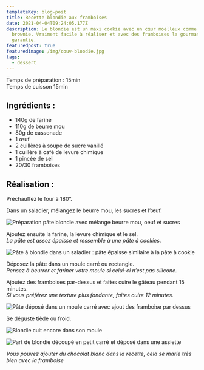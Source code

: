 ```yaml
---
templateKey: blog-post
title: Recette blondie aux framboises
date: 2021-04-04T09:24:05.177Z
description: Le blondie est un maxi cookie avec un cœur moelleux comme le
  brownie. Vraiment facile à réaliser et avec des framboises la gourmandise est
  garantie.
featuredpost: true
featuredimage: /img/couv-bloodie.jpg
tags:
  - dessert
---
```

Temps de préparation : 15min\
Temps de cuisson 15min

## Ingrédients :

* 140g de farine
* 110g de beurre mou
* 80g de cassonade
* 1 œuf
* 2 cuillères à soupe de sucre vanillé
* 1 cuillère à café de levure chimique
* 1 pincée de sel
* 20/30 framboises

## Réalisation :

Préchauffez le four à 180°.

Dans un saladier, mélangez le beurre mou, les sucres et l’œuf.

![Préparation pâte blondie avec mélange beurre mou, oeuf et sucres ](/img/prepa-bloodir.jpg "Préparation pâte blondie")

Ajoutez ensuite la farine, la levure chimique et le sel.\
*La pâte est assez épaisse et ressemble à une pâte à cookies.*

![Pâte à blondie dans un saladier : pâte épaisse similaire à la pâte à cookie](/img/pate-a-bloodie.jpg "Pâte à blondie ")

Déposez la pâte dans un moule carré ou rectangle.\
*Pensez à beurrer et fariner votre moule si celui-ci n’est pas silicone.*

Ajoutez des framboises par-dessus et faites cuire le gâteau pendant 15 minutes.\
*Si vous préférez une texture plus fondante, faites cuire 12 minutes.*

![Pâte déposé dans un moule carré avec ajout des framboise par dessus ](/img/bloodie-avant-cuisson.jpg "Gâteau avant cuisson ")

Se déguste tiède ou froid.

![Blondie cuit encore dans son moule](/img/bloodie-cuit.jpg "Blondie cuit ")

![Part de blondie découpé en petit carré et déposé dans une assiette ](/img/assiette-bloodie.jpg "Blondie")

*Vous pouvez ajouter du chocolat blanc dans la recette, cela se marie très bien avec la framboise*